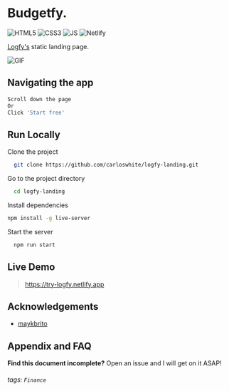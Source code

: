 
# Budgetfy.

![HTML5](https://img.shields.io/badge/html5-%23E34F26.svg?style=for-the-badge&logo=html5&logoColor=white)
![CSS3](https://img.shields.io/badge/css3-%231572B6.svg?style=for-the-badge&logo=css3&logoColor=white)
![JS](https://img.shields.io/badge/javascript-%23323330.svg?style=for-the-badge&logo=javascript&logoColor=%23F7DF1E)
![Netlify](https://img.shields.io/badge/Netlify-00C7B7?style=for-the-badge&logo=netlify&logoColor=white)

[Logfy's](https://github.com/carlosblanc0/logfy) static landing page. 

![GIF](https://media.giphy.com/media/0xCHljUtZzexpjiFZz/giphy.gif)

## Navigating the app
```bash
Scroll down the page
Or
Click 'Start free'
```

## Run Locally

Clone the project

```bash
  git clone https://github.com/carloswhite/logfy-landing.git
```

Go to the project directory

```bash
  cd logfy-landing
```

Install dependencies

```bash
npm install -g live-server
```

Start the server

```bash
  npm run start
```
 
 ## Live Demo
>  https://try-logfy.netlify.app

## Acknowledgements

 - [maykbrito](https://github.com/maykbrito)

## Appendix and FAQ

**Find this document incomplete?** Open an issue and I will get on it ASAP!

###### tags: `Finance` 

  

